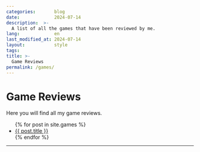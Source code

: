 ```yaml
---
categories:       blog
date:             2024-07-14
description:  >-
  A list of all the games that have been reviewed by me.
lang:             en
last_modified_at: 2024-07-14
layout:           style
tags:
title: >-
  Game Reviews
permalink: /games/
---
```


<h1>Game Reviews</h1>
<p>Here you will find all my game reviews.</p>

<ul>
  {% for post in site.games %}
    <li>
      <a href="{{ post.url | prepend: site.baseurl }}">{{ post.title }}</a>
    </li>
  {% endfor %}
</ul>

<hr />

